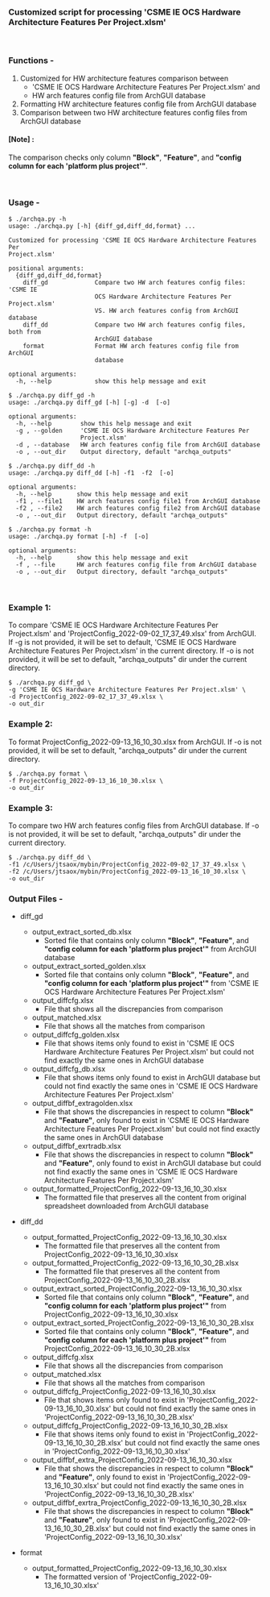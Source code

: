 ### Customized script for processing 'CSME IE OCS Hardware Architecture Features Per Project.xlsm'

<br />

### Functions - 

1. Customized for HW architecture features comparison between 
   - 'CSME IE OCS Hardware Architecture Features Per Project.xlsm' and 
   -  HW arch features config file from ArchGUI database
2. Formatting HW architecture features config file from ArchGUI database
3. Comparison between two HW architecture features config files from ArchGUI database

#### [Note] :
The comparison checks only column **"Block"**, **"Feature"**, and **"config column for each 'platform plus project'"**.

<br />

### Usage - 
```
$ ./archqa.py -h
usage: ./archqa.py [-h] {diff_gd,diff_dd,format} ...

Customized for processing 'CSME IE OCS Hardware Architecture Features Per
Project.xlsm'

positional arguments:
  {diff_gd,diff_dd,format}
    diff_gd             Compare two HW arch features config files: 'CSME IE
                        OCS Hardware Architecture Features Per Project.xlsm'
                        VS. HW arch features config from ArchGUI database
    diff_dd             Compare two HW arch features config files, both from
                        ArchGUI database
    format              Format HW arch features config file from ArchGUI
                        database

optional arguments:
  -h, --help            show this help message and exit

```
```
$ ./archqa.py diff_gd -h
usage: ./archqa.py diff_gd [-h] [-g] -d  [-o]

optional arguments:
  -h, --help        show this help message and exit
  -g , --golden     'CSME IE OCS Hardware Architecture Features Per
                    Project.xlsm'
  -d , --database   HW arch features config file from ArchGUI database
  -o , --out_dir    Output directory, default "archqa_outputs"

```
```
$ ./archqa.py diff_dd -h
usage: ./archqa.py diff_dd [-h] -f1  -f2  [-o]

optional arguments:
  -h, --help       show this help message and exit
  -f1 , --file1    HW arch features config file1 from ArchGUI database
  -f2 , --file2    HW arch features config file2 from ArchGUI database
  -o , --out_dir   Output directory, default "archqa_outputs"

```
```
$ ./archqa.py format -h
usage: ./archqa.py format [-h] -f  [-o]

optional arguments:
  -h, --help       show this help message and exit
  -f , --file      HW arch features config file from ArchGUI database
  -o , --out_dir   Output directory, default "archqa_outputs"

```
<br />


### Example 1:
To compare 'CSME IE OCS Hardware Architecture Features Per Project.xlsm' and 'ProjectConfig_2022-09-02_17_37_49.xlsx' from ArchGUI. If -g is not provided, it will be set to default, 'CSME IE OCS Hardware Architecture Features Per Project.xlsm' in the current directory. If -o is not provided, it will be set to default, "archqa_outputs" dir under the current directory.
  ```
  $ ./archqa.py diff_gd \
  -g 'CSME IE OCS Hardware Architecture Features Per Project.xlsm' \
  -d ProjectConfig_2022-09-02_17_37_49.xlsx \
  -o out_dir
  ```
### Example 2:
To format ProjectConfig_2022-09-13_16_10_30.xlsx from ArchGUI. If -o is not provided, it will be set to default, "archqa_outputs" dir under the current directory.
  ```
  $ ./archqa.py format \
  -f ProjectConfig_2022-09-13_16_10_30.xlsx \
  -o out_dir
  ```
### Example 3:
To compare two HW arch features config files from ArchGUI database. If -o is not provided, it will be set to default, "archqa_outputs" dir under the current directory.
  ```
  $ ./archqa.py diff_dd \
  -f1 /c/Users/jtsaox/mybin/ProjectConfig_2022-09-02_17_37_49.xlsx \
  -f2 /c/Users/jtsaox/mybin/ProjectConfig_2022-09-13_16_10_30.xlsx \
  -o out_dir
  ```

### Output Files -
- diff_gd
  - output_extract_sorted_db.xlsx 
    - Sorted file that contains only column **"Block"**, **"Feature"**, and **"config column for each 'platform plus project'"** from ArchGUI database
  - output_extract_sorted_golden.xlsx
    - Sorted file that contains only column **"Block"**, **"Feature"**, and **"config column for each 'platform plus project'"** from 'CSME IE OCS Hardware Architecture Features Per Project.xlsm'
  - output_diffcfg.xlsx
    - File that shows all the discrepancies from comparison
  - output_matched.xlsx
    - File that shows all the matches from comparison
  - output_diffcfg_golden.xlsx
    - File that shows items only found to exist in 'CSME IE OCS Hardware Architecture Features Per Project.xlsm' but could not find exactly the same ones in ArchGUI database
  - output_diffcfg_db.xlsx
    - File that shows items only found to exist in ArchGUI database but could not find exactly the same ones in 'CSME IE OCS Hardware Architecture Features Per Project.xlsm'
  - output_diffbf_extragolden.xlsx
    - File that shows the discrepancies in respect to column **"Block"** and **"Feature"**, only found to exist in 'CSME IE OCS Hardware Architecture Features Per Project.xlsm' but could not find exactly the same ones in ArchGUI database 
  - output_diffbf_exrtradb.xlsx
    - File that shows the discrepancies in respect to column **"Block"** and **"Feature"**, only found to exist in ArchGUI database but could not find exactly the same ones in 'CSME IE OCS Hardware Architecture Features Per Project.xlsm' 
  - output_formatted_ProjectConfig_2022-09-13_16_10_30.xlsx
    - The formatted file that preserves all the content from original spreadsheet downloaded from ArchGUI database

- diff_dd
  - output_formatted_ProjectConfig_2022-09-13_16_10_30.xlsx
    - The formatted file that preserves all the content from ProjectConfig_2022-09-13_16_10_30.xlsx
  - output_formatted_ProjectConfig_2022-09-13_16_10_30_2B.xlsx
      - The formatted file that preserves all the content from ProjectConfig_2022-09-13_16_10_30_2B.xlsx
  - output_extract_sorted_ProjectConfig_2022-09-13_16_10_30.xlsx
    - Sorted file that contains only column **"Block"**, **"Feature"**, and **"config column for each 'platform plus project'"** from ProjectConfig_2022-09-13_16_10_30.xlsx
  - output_extract_sorted_ProjectConfig_2022-09-13_16_10_30_2B.xlsx
    - Sorted file that contains only column **"Block"**, **"Feature"**, and **"config column for each 'platform plus project'"** from ProjectConfig_2022-09-13_16_10_30_2B.xlsx
  - output_diffcfg.xlsx
    - File that shows all the discrepancies from comparison
  - output_matched.xlsx
    - File that shows all the matches from comparison
  - output_diffcfg_ProjectConfig_2022-09-13_16_10_30.xlsx
    - File that shows items only found to exist in 'ProjectConfig_2022-09-13_16_10_30.xlsx' but could not find exactly the same ones in 'ProjectConfig_2022-09-13_16_10_30_2B.xlsx'
  - output_diffcfg_ProjectConfig_2022-09-13_16_10_30_2B.xlsx
    - File that shows items only found to exist in 'ProjectConfig_2022-09-13_16_10_30_2B.xlsx' but could not find exactly the same ones in 'ProjectConfig_2022-09-13_16_10_30.xlsx'
  - output_diffbf_extra_ProjectConfig_2022-09-13_16_10_30.xlsx
    - File that shows the discrepancies in respect to column **"Block"** and **"Feature"**, only found to exist in 'ProjectConfig_2022-09-13_16_10_30.xlsx' but could not find exactly the same ones in 'ProjectConfig_2022-09-13_16_10_30_2B.xlsx'
  - output_diffbf_exrtra_ProjectConfig_2022-09-13_16_10_30_2B.xlsx
    - File that shows the discrepancies in respect to column **"Block"** and **"Feature"**, only found to exist in 'ProjectConfig_2022-09-13_16_10_30_2B.xlsx' but could not find exactly the same ones in 'ProjectConfig_2022-09-13_16_10_30.xlsx'

- format
  - output_formatted_ProjectConfig_2022-09-13_16_10_30.xlsx
    - The formatted version of 'ProjectConfig_2022-09-13_16_10_30.xlsx'